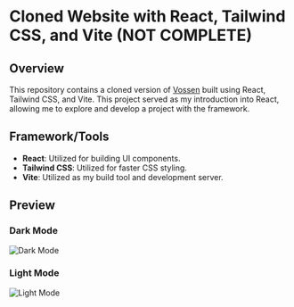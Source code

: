 # Cloned Website with React, Tailwind CSS, and Vite (NOT COMPLETE)

## Overview

This repository contains a cloned version of [Vossen](https://vossenwheels.com/) built using React, Tailwind CSS, and Vite. This project served as my introduction into React, allowing me to explore and develop a project with the framework.

## Framework/Tools

- **React**: Utilized for building UI components.
- **Tailwind CSS**: Utilized for faster CSS styling.
- **Vite**: Utilized as my build tool and development server.

## Preview

### Dark Mode
![Dark Mode](src/assets/vossen%20clone%20dark%20preview.png)

### Light Mode
![Light Mode](src/assets/vossen%20clone%20light%20preview.png)
